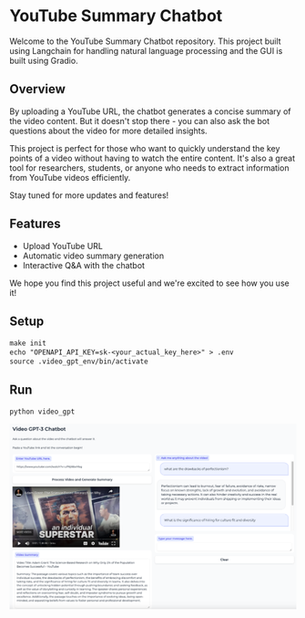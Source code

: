 # YouTube Summary Chatbot

Welcome to the YouTube Summary Chatbot repository. This project built using Langchain for handling natural language processing and the GUI is built using Gradio.

## Overview

By uploading a YouTube URL, the chatbot generates a concise summary of the video content. But it doesn't stop there - you can also ask the bot questions about the video for more detailed insights.

This project is perfect for those who want to quickly understand the key points of a video without having to watch the entire content. It's also a great tool for researchers, students, or anyone who needs to extract information from YouTube videos efficiently.

Stay tuned for more updates and features!

## Features

- Upload YouTube URL
- Automatic video summary generation
- Interactive Q&A with the chatbot

We hope you find this project useful and we're excited to see how you use it!
## Setup
```
make init
echo "OPENAPI_API_KEY=sk-<your_actual_key_here>" > .env
source .video_gpt_env/bin/activate
```

## Run
```
python video_gpt
```

![](ui.png)